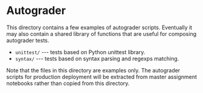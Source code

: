 # Autograder

This directory contains a few examples of autograder scripts.
Eventually it may also contain a shared library of functions
that are useful for composing autograder tests.

* `unittest/` --- tests based on Python unittest library.
* `syntax/` --- tests based on syntax parsing and regexps matching.

Note that the files in this directory are examples only.
The autograder scripts for production deployment will be
extracted from master assignment notebooks rather than copied
from this directory.
